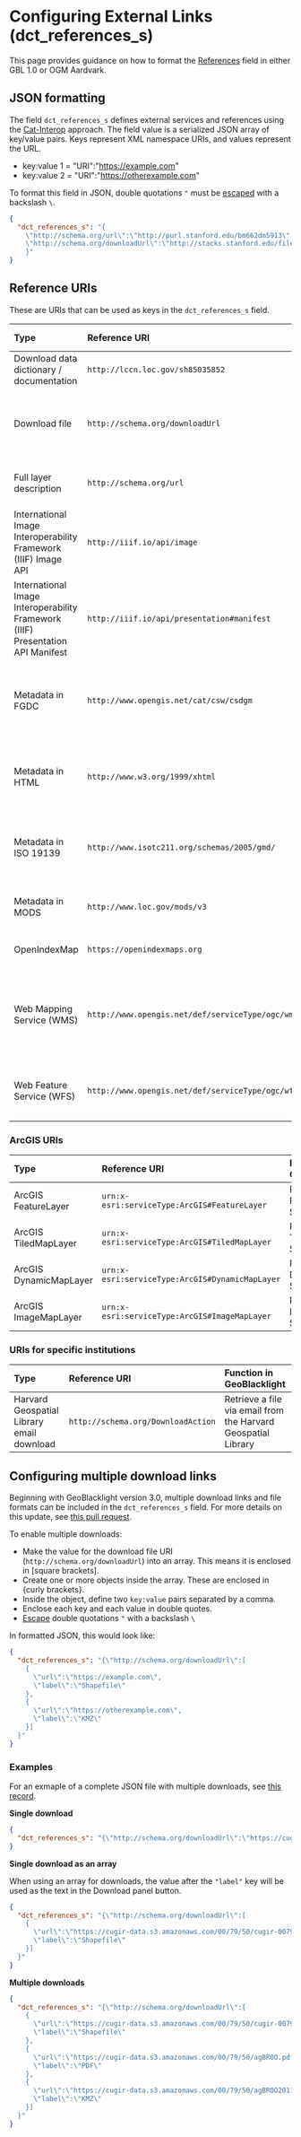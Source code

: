 # Configuring External Links (dct_references_s)

This page provides guidance on how to format the [References](ogm-aardvark/references.md) field in either GBL 1.0 or OGM Aardvark.

## JSON formatting

The field `dct_references_s` defines external services and references using the [Cat-Interop](https://github.com/OSGeo/Cat-Interop) approach. The field value is a serialized JSON array of key/value pairs. Keys represent XML namespace URIs, and values represent the URL.

* key:value 1 = "URI":"https://example.com"
* key:value 2 = "URI":"https://otherexample.com"

To format this field in JSON, double quotations `"` must be [escaped](../JSON-format#escaped-characters) with a backslash `\`.

```json
{
  "dct_references_s": "{
    \"http://schema.org/url\":\"http://purl.stanford.edu/bm662dm5913\",
    \"http://schema.org/downloadUrl\":\"http://stacks.stanford.edu/file/druid:bm662dm5913/data.zip\"
    }"
}
```

## Reference URIs

These are URIs that can be used as keys in the `dct_references_s` field.

| Type                      | Reference URI    | Function in GeoBlacklight   |
|:--------------------------|:--------------|:-----------------------------|
| Download data dictionary / documentation | `http://lccn.loc.gov/sh85035852` | Link to download documentation |
| Download file | `http://schema.org/downloadUrl` | Link to download file (for multiple download links, [see below](#how-to-configure-multiple-download-links) |
| Full layer description | `http://schema.org/url` | View further descriptive information about the layer |
| International Image Interoperability Framework (IIIF) Image API | `http://iiif.io/api/image` | Load the image viewer using [Leaflet-IIIF](https://github.com/mejackreed/Leaflet-IIIF) |
| International Image Interoperability Framework (IIIF) Presentation API Manifest | `http://iiif.io/api/presentation#manifest` | View the IIIF manifest |
| Metadata in FGDC | `http://www.opengis.net/cat/csw/csdgm` | View structured metadata in FGDC standard expressed as XML |
| Metadata in HTML | `http://www.w3.org/1999/xhtml` | View structured metadata in any standard expressed as HTML |
| Metadata in ISO 19139 | `http://www.isotc211.org/schemas/2005/gmd/` | View structured metadata in ISO standard expressed as XML |
| Metadata in MODS | `http://www.loc.gov/mods/v3` | View structured metadata in MODS format |
| OpenIndexMap	            | `https://openindexmaps.org`	                    | Provide an index map preview   |
| Web Mapping Service (WMS) | `http://www.opengis.net/def/serviceType/ogc/wms` | Link to preview layer, inspect features, and download data (vector: KMZ, raster: GeoTIFF) |
| Web Feature Service (WFS) | `http://www.opengis.net/def/serviceType/ogc/wfs` | Link to download vectors (GeoJSON, shapefile) |

### ArcGIS URIs


| Type                      | Reference URI                                   | Function in GeoBlacklight               |
|:--------------------------|:------------------------------------------------|:----------------------------------------|
| ArcGIS FeatureLayer       | `urn:x-esri:serviceType:ArcGIS#FeatureLayer`    | Preview an ArcGIS FeatureLayer Service  |
| ArcGIS TiledMapLayer      | `urn:x-esri:serviceType:ArcGIS#TiledMapLayer`   | Preview an ArcGIS TiledMapLayer Service |
| ArcGIS DynamicMapLayer    | `urn:x-esri:serviceType:ArcGIS#DynamicMapLayer` | Preview an ArcGIS DynamicMapLayer Service |
| ArcGIS ImageMapLayer      | `urn:x-esri:serviceType:ArcGIS#ImageMapLayer`   | Previews a ArcGIS ImageMapLayer Service |

### URIs for specific institutions


| Type                      | Reference URI                                   | Function in GeoBlacklight               |
|:--------------------------|:------------------------------------------------|:----------------------------------------|
| Harvard Geospatial Library email download | `http://schema.org/DownloadAction` | Retrieve a file via email from the Harvard Geospatial Library |


## Configuring multiple download links

Beginning with GeoBlacklight version 3.0, multiple download links and file formats can be included in the `dct_references_s` field. For more details on this update, see [this pull request](https://github.com/geoblacklight/geoblacklight/pull/916).

To enable multiple downloads:
* Make the value for the download file URI (`http://schema.org/downloadUrl`) into an array. This means it is enclosed in [square brackets].
* Create one or more objects inside the array. These are enclosed in {curly brackets}.
* Inside the object, define two `key:value` pairs separated by a comma.
* Enclose each key and each value in double quotes.
* [Escape](../JSON-format#escaped-characters) double quotations `"` with a backslash `\`

In formatted JSON, this would look like:
```json
{
  "dct_references_s": "{\"http://schema.org/downloadUrl\":[
    {
      \"url\":\"https://example.com\",
      \"label\":\"Shapefile\"
    },
    {
      \"url\":\"https://otherexample.com\",
      \"label\":\"KMZ\"
    }]
  }"
}
```

### Examples


For an exmaple of a complete JSON file with multiple downloads, see [this record](https://github.com/geoblacklight/geoblacklight/blob/main/spec/fixtures/solr_documents/multiple-downloads.json).

**Single download**

```json
{
  "dct_references_s": "{\"http://schema.org/downloadUrl\":\"https://cugir-data.s3.amazonaws.com/00/79/50/cugir-007950.zip\"}"
}
```

**Single download as an array**

When using an array for downloads, the value after the `"label"` key will be used as the text in the Download panel button.

```json
{
  "dct_references_s": "{\"http://schema.org/downloadUrl\":[
    {
      \"url\":\"https://cugir-data.s3.amazonaws.com/00/79/50/cugir-007950.zip\",
      \"label\":\"Shapefile\"
    }]
  }"
}
```

**Multiple downloads**

```json
{
  "dct_references_s": "{\"http://schema.org/downloadUrl\":[
    {
      \"url\":\"https://cugir-data.s3.amazonaws.com/00/79/50/cugir-007950.zip\",
      \"label\":\"Shapefile\"
    },
    {
      \"url\":\"https://cugir-data.s3.amazonaws.com/00/79/50/agBROO.pdf\",
      \"label\":\"PDF\"
    },
    {
      \"url\":\"https://cugir-data.s3.amazonaws.com/00/79/50/agBROO2011.kmz\",
      \"label\":\"KMZ\"
    }]
  }"
}
```